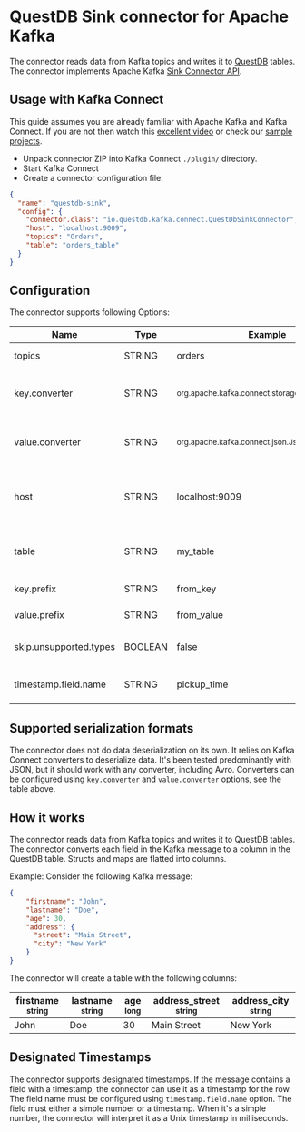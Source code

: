 # QuestDB Sink connector for Apache Kafka
The connector reads data from Kafka topics and writes it to [QuestDB](https://questdb.io/) tables.
The connector implements Apache Kafka [Sink Connector API](https://kafka.apache.org/documentation/#connect_development).

## Usage with Kafka Connect
This guide assumes you are already familiar with Apache Kafka and Kafka Connect. If you are not then watch this [excellent video](https://www.youtube.com/watch?v=Jkcp28ki82k) or check our [sample projects](kafka-questdb-connector-samples).
- Unpack connector ZIP into Kafka Connect `./plugin/` directory.
- Start Kafka Connect
- Create a connector configuration file:
```json
{
  "name": "questdb-sink",
  "config": {
    "connector.class": "io.questdb.kafka.connect.QuestDbSinkConnector",
    "host": "localhost:9009",
    "topics": "Orders",
    "table": "orders_table"
  }
}
```

## Configuration
The connector supports following Options:

| Name                   | Type    | Example                                                     | Default            | Meaning                                       |
|------------------------|---------|-------------------------------------------------------------|--------------------|-----------------------------------------------|
| topics                 | STRING  | orders                                                      | N/A                | Topics to read from                           |
| key.converter          | STRING  | <sub>org.apache.kafka.connect.storage.StringConverter</sub> | N/A                | Converter for keys stored in Kafka            |
| value.converter        | STRING  | <sub>org.apache.kafka.connect.json.JsonConverter</sub>      | N/A                | Converter for values stored in Kafka          |
| host                   | STRING  | localhost:9009                                              | N/A                | Host and port where QuestDB server is running |
| table                  | STRING  | my_table                                                    | Same as Topic name | Target table in QuestDB                       |
| key.prefix             | STRING  | from_key                                                    | key                | Prefix for key fields                         | 
| value.prefix           | STRING  | from_value                                                  | N/A                | Prefix for value fields                       |
| skip.unsupported.types | BOOLEAN | false                                                       | false              | Skip unsupported types                        |
| timestamp.field.name   | STRING  | pickup_time                                                 | N/A                | Designated timestamp field name               |

## Supported serialization formats
The connector does not do data deserialization on its own. It relies on Kafka Connect converters to deserialize data. It's been tested predominantly with JSON, but it should work with any converter, including Avro. Converters can be configured using `key.converter` and `value.converter` options, see the table above. 

## How it works
The connector reads data from Kafka topics and writes it to QuestDB tables. The connector converts each field in the Kafka message to a column in the QuestDB table. Structs and maps are flatted into columns. 

Example:
Consider the following Kafka message:
```json
{
    "firstname": "John",
    "lastname": "Doe",
    "age": 30,
    "address": {
      "street": "Main Street",
      "city": "New York"
    }
}
```
The connector will create a table with the following columns:

| firstname <sub>string</sub> | lastname <sub>string</sub> | age <sub>long</sub> | address_street <sub>string</sub> | address_city <sub>string</sub> |
|-------------------------------|------------------------------|-----------------------|------------------------------------|----------------------------------|
| John                          | Doe                          | 30                    | Main Street                        | New York                         |

## Designated Timestamps
The connector supports designated timestamps. If the message contains a field with a timestamp, the connector can use it as a timestamp for the row. The field name must be configured using `timestamp.field.name` option. The field must either a simple number or a timestamp. When it's a simple number, the connector will interpret it as a Unix timestamp in milliseconds.